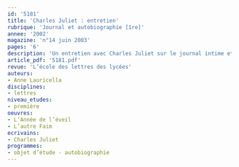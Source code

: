 ```yaml
---
id: '5181'
title: 'Charles Juliet : entretien'
rubrique: 'Journal et autobiographie [1re]'
annee: '2002'
magazine: 'n°14 juin 2003'
pages: '6'
description: 'Un entretien avec Charles Juliet sur le journal intime et l’autobiographie.'
article_pdf: '5181.pdf'
revue: 'L’école des lettres des lycées'
auteurs:
- Anne Lauricella
disciplines:
- lettres
niveau_etudes:
- première
oeuvres:
- L’Année de l’éveil
- L’autre Faim
ecrivains:
- Charles Juliet
programmes:
- objet d’étude - autobiographie
---
```


